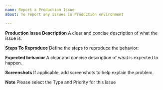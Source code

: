 ```yaml
---
name: Report a Production Issue
about: To report any issues in Production environment

---
```


**Production Issue Description**
A clear and concise description of what the issue is.

**Steps To Reproduce**
Define the steps to reproduce the behavior:

**Expected behavior**
A clear and concise description of what is expected to happen.

**Screenshots**
If applicable, add screenshots to help explain the problem.

**Note**
Please select the Type and Priority for this issue
